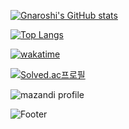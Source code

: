 <div align="">


[![Gnaroshi's GitHub stats](https://github-readme-stats.vercel.app/api?username=Gnaroshi&show_icons=true&theme=onedark)](https://github.com/anuraghazra/github-readme-stats)

[![Top Langs](https://github-readme-stats.vercel.app/api/top-langs/?username=Gnaroshi)](https://github.com/anuraghazra/github-readme-stats)

[![wakatime](https://wakatime.com/badge/github/Gnaroshi/Solvedac_practice.svg)](https://wakatime.com/badge/github/Gnaroshi/Solvedac_practice)

[![Solved.ac프로필](http://mazassumnida.wtf/api/generate_badge?boj=gnaroshi)](https://solved.ac/{handle})

![mazandi profile](http://mazandi.herokuapp.com/api?handle=gnaroshi&theme=warm)

![Footer](https://capsule-render.vercel.app/api?type=waving&color=auto&height=200&section=footer)
